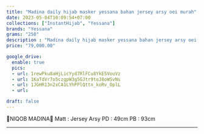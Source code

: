 ```yaml
---
title: "Madina daily hijab masker yessana bahan jersey arsy oei murah"
date: 2023-05-04T10:09:54+07:00
collections: ["InstantHijab", "Yessana"]
brands: "Yessana"
grams: "250"
description : "Madina daily hijab masker yessana bahan jersey arsy oei murah"
price: "79,000.00"

google_drive:
  enable: true
  pics:
  - url: 1rewPku8aHjLicYyd7RlFCu8YkE5VouVz
  - url: 1KaTdVr7o5czgpW3g5GJtr9toJ8oWSvNs
  - url: 1JGHR13n2xCA1LYhPPlQttn_koRv_OplL
  - url: 

draft: false
---
```


🌹NIQOB MADINA🌹
Matt : Jersey Arsy
PD : 49cm
PB : 93cm
__________
